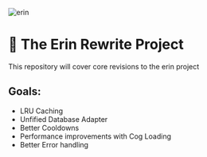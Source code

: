 ![erin](https://user-images.githubusercontent.com/60839576/125729348-7f20d8e3-f74d-441f-89ad-edc9ce1be4d7.png)

# 🚀 The Erin Rewrite Project

This repository will cover core revisions to the erin project

## Goals:

- LRU Caching
- Unfified Database Adapter
- Better Cooldowns
- Performance improvements with Cog Loading
- Better Error handling